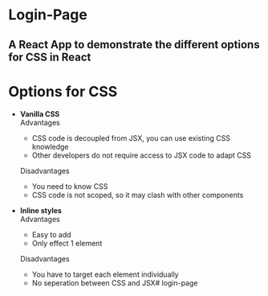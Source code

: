 # Login-Page
## A React App to demonstrate the different options for CSS in React

# Options for CSS
- **Vanilla CSS**   
   Advantages
   - CSS code is decoupled from JSX, you can use existing CSS knowledge
   - Other developers do not require access to JSX code to adapt CSS   
   
   Disadvantages
   - You need to know CSS
   - CSS code is not scoped, so it may clash with other components           
- **Inline styles**   
   Advantages
   - Easy to add
   - Only effect 1 element 
   
   Disadvantages
   - You have to target each element individually
   - No seperation between CSS and JSX# login-page
